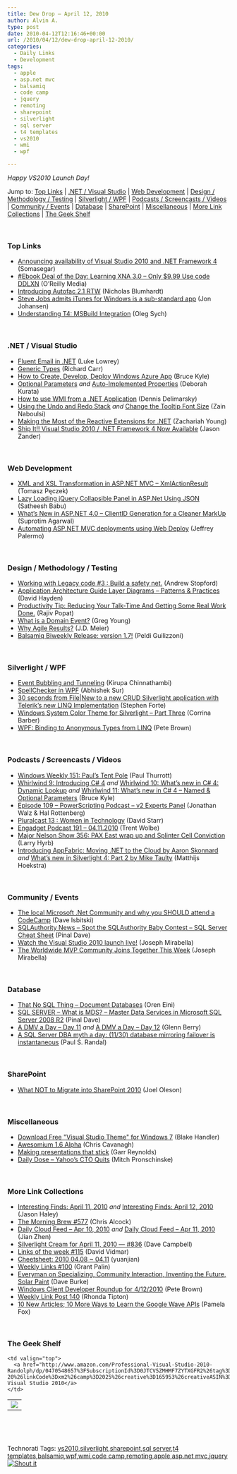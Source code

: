 ```yaml
---
title: Dew Drop – April 12, 2010
author: Alvin A.
type: post
date: 2010-04-12T12:16:46+00:00
url: /2010/04/12/dew-drop-april-12-2010/
categories:
  - Daily Links
  - Development
tags:
  - apple
  - asp.net mvc
  - balsamiq
  - code camp
  - jquery
  - remoting
  - sharepoint
  - silverlight
  - sql server
  - t4 templates
  - vs2010
  - wmi
  - wpf

---
```

_Happy VS2010 Launch Day!_&#160;

Jump to: [Top Links][1] | [.NET / Visual Studio][2] | [Web Development][3] | [Design / Methodology / Testing][4] | [Silverlight / WPF][5] | [Podcasts / Screencasts / Videos][6] | [Community / Events][7] | [Database][8] | [SharePoint][9] | [Miscellaneous][10] | [More Link Collections][11] | [The Geek Shelf][12] 

&#160;

### <a name="top"></a>Top Links

  * [Announcing availability of Visual Studio 2010 and .NET Framework 4][13] (Somasegar)
  * [#Ebook Deal of the Day: Learning XNA 3.0 &#8211; Only $9.99 Use code DDLXN][14] (O&#8217;Reilly Media)
  * [Introducing Autofac 2.1 RTW][15] (Nicholas Blumhardt)
  * [Steve Jobs admits iTunes for Windows is a sub-standard app][16] (Jon Johansen)
  * [Understanding T4: MSBuild Integration][17] (Oleg Sych)

&#160;

### <a name="dotnet"></a>.NET / Visual Studio

  * [Fluent Email in .NET][18] (Luke Lowrey)
  * [Generic Types][19] (Richard Carr)
  * [How to Create, Develop, Deploy Windows Azure App][20] (Bruce Kyle)
  * [Optional Parameters][21] _and_&#160;[Auto-Implemented Properties][22] (Deborah Kurata)
  * [How to use WMI from a .NET Application][23] (Dennis Delimarsky)
  * [Using the Undo and Redo Stack][24] _and_&#160;[Change the Tooltip Font Size][25] (Zain Naboulsi)
  * [Making the Most of the Reactive Extensions for .NET][26] (Zachariah Young)
  * [Ship It!! Visual Studio 2010 / .NET Framework 4 Now Available][27] (Jason Zander)

&#160;

### <a name="web"></a>Web Development

  * [XML and XSL Transformation in ASP.NET MVC &#8211; XmlActionResult][28] (Tomasz Pęczek)
  * [Lazy Loading jQuery Collapsible Panel in ASP.Net Using JSON][29] (Satheesh Babu)
  * [What&#8217;s New in ASP.NET 4.0 &#8211; ClientID Generation for a Cleaner MarkUp][30] (Suprotim Agarwal)
  * [Automating ASP.NET MVC deployments using Web Deploy][31] (Jeffrey Palermo)

&#160;

### <a name="design"></a>Design / Methodology / Testing

  * [Working with Legacy code #3 : Build a safety net.][32] (Andrew Stopford)
  * [Application Architecture Guide Layer Diagrams &#8211; Patterns & Practices][33] (David Hayden)
  * [Productivity Tip: Reducing Your Talk-Time And Getting Some Real Work Done.][34] (Rajiv Popat)
  * [What is a Domain Event?][35] (Greg Young)
  * [Why Agile Results?][36] (J.D. Meier)
  * [Balsamiq Biweekly Release: version 1.7!][37] (Peldi Guilizzoni)

&#160;

### <a name="silverlight"></a>Silverlight / WPF

  * [Event Bubbling and Tunneling][38] (Kirupa Chinnathambi)
  * [SpellChecker in WPF][39] (Abhishek Sur)
  * [30 seconds from File|New to a new CRUD Silverlight application with Telerik’s new LINQ Implementation][40] (Stephen Forte)
  * [Windows System Color Theme for Silverlight &#8211; Part Three][41] (Corrina Barber)
  * [WPF: Binding to Anonymous Types from LINQ][42] (Pete Brown)

&#160;

### <a name="podcasts"></a>Podcasts / Screencasts / Videos

  * [Windows Weekly 151: Paul&#8217;s Tent Pole][43] (Paul Thurrott)
  * [Whirlwind 9: Introducing C# 4][44] _and_&#160;[Whirlwind 10: What&#8217;s new in C# 4: Dynamic Lookup][45] _and_&#160;[Whirlwind 11: What&#8217;s new in C# 4 &#8211; Named & Optional Parameters][46] (Bruce Kyle)
  * [Episode 109 &#8211; PowerScripting Podcast &#8211; v2 Experts Panel][47] (Jonathan Walz & Hal Rottenberg)
  * [Pluralcast 13 : Women in Technology][48] (David Starr)
  * [Engadget Podcast 191 &#8211; 04.11.2010][49] (Trent Wolbe)
  * [Major Nelson Show 356: PAX East wrap up and Splinter Cell Conviction][50] (Larry Hyrb)
  * [Introducing AppFabric: Moving .NET to the Cloud by Aaron Skonnard][51] _and_&#160;[What&#8217;s new in Silverlight 4: Part 2 by Mike Taulty][52] (Matthijs Hoekstra)

&#160;

### <a name="events"></a>Community / Events

  * [The local Microsoft .Net Community and why you SHOULD attend a CodeCamp][53] (Dave Isbitski)
  * [SQLAuthority News – Spot the SQLAuthority Baby Contest – SQL Server Cheat Sheet][54] (Pinal Dave)
  * [Watch the Visual Studio 2010 launch live!][55] (Joseph Mirabella)
  * [The Worldwide MVP Community Joins Together This Week][56] (Joseph Mirabella)

&#160;

### <a name="db"></a>Database

  * [That No SQL Thing – Document Databases][57] (Oren Eini)
  * [SQL SERVER – What is MDS? – Master Data Services in Microsoft SQL Server 2008 R2][58] (Pinal Dave)
  * [A DMV a Day – Day 11][59] _and_&#160;[A DMV a Day – Day 12][60] (Glenn Berry)
  * [A SQL Server DBA myth a day: (11/30) database mirroring failover is instantaneous][61] (Paul S. Randal)

&#160;

### <a name="sp"></a>SharePoint

  * [What NOT to Migrate into SharePoint 2010][62] (Joel Oleson)

&#160;

### <a name="misc"></a>Miscellaneous

  * [Download Free "Visual Studio Theme" for Windows 7][63] (Blake Handler)
  * [Awesomium 1.6 Alpha][64] (Chris Cavanagh)
  * [Making presentations that stick][65] (Garr Reynolds)
  * [Daily Dose &#8211; Yahoo&#8217;s CTO Quits][66] (Mitch Pronschinske)

&#160;

### <a name="links"></a>More Link Collections

  * [Interesting Finds: April 11, 2010][67] _and_&#160;[Interesting Finds: April 12, 2010][68] (Jason Haley)
  * [The Morning Brew #577][69] (Chris Alcock)
  * [Daily Cloud Feed &#8211; Apr 10, 2010][70] _and_&#160;[Daily Cloud Feed &#8211; Apr 11, 2010][71] (Jian Zhen)
  * [Silverlight Cream for April 11, 2010 &#8212; #836][72] (Dave Campbell)
  * [Links of the week #115][73] (David Vidmar)
  * [Cheetsheet: 2010 04.08 ~ 04.11][74] (yuanjian)
  * [Weekly Links #100][75] (Grant Palin)
  * [Everyman on Specializing, Community Interaction, Inventing the Future, Solar Paint][76] (Dave Burke)
  * [Windows Client Developer Roundup for 4/12/2010][77] (Pete Brown)
  * [Weekly Link Post 140][78] (Rhonda Tipton)
  * [10 New Articles; 10 More Ways to Learn the Google Wave APIs][79] (Pamela Fox)

&#160;

### <a name="shelf"></a>The Geek Shelf

<table border="0" cellspacing="0" cellpadding="0">
  <tr>
    <td>
      <img data-recalc-dims="1" decoding="async" src="https://i0.wp.com/ecx.images-amazon.com/images/I/5186JUtEY%252BL._SL160_.jpg?w=660" />
    </td>
    
    <td valign="top">
      <a href="http://www.amazon.com/Professional-Visual-Studio-2010-Randolph/dp/0470548657%3FSubscriptionId%3D0JTCV5ZMHMF7ZYTXGFR2%26tag%3Dalvinashcraft-20%26linkCode%3Dxm2%26camp%3D2025%26creative%3D165953%26creativeASIN%3D0470548657">Professional Visual Studio 2010</a>
    </td>
  </tr>
</table>

&#160;

<div style="padding-bottom: 0px; margin: 0px; padding-left: 0px; padding-right: 0px; display: inline; float: none; padding-top: 0px" id="scid:C16BAC14-9A3D-4c50-9394-FBFEF7A93539:7c6f0c36-c218-4197-bff5-817eb604218f" class="wlWriterSmartContent">
  <!--dotnetkickit-->
</div>

&#160;

<div style="padding-bottom: 0px; margin: 0px; padding-left: 0px; padding-right: 0px; display: inline; float: none; padding-top: 0px" id="scid:0767317B-992E-4b12-91E0-4F059A8CECA8:cb0ea32a-9d42-48a2-a21b-873ebeab6e1b" class="wlWriterSmartContent">
  Technorati Tags: <a href="http://technorati.com/tags/vs2010" rel="tag">vs2010</a>,<a href="http://technorati.com/tags/silverlight" rel="tag">silverlight</a>,<a href="http://technorati.com/tags/sharepoint" rel="tag">sharepoint</a>,<a href="http://technorati.com/tags/sql+server" rel="tag">sql server</a>,<a href="http://technorati.com/tags/t4+templates" rel="tag">t4 templates</a>,<a href="http://technorati.com/tags/balsamiq" rel="tag">balsamiq</a>,<a href="http://technorati.com/tags/wpf" rel="tag">wpf</a>,<a href="http://technorati.com/tags/wmi" rel="tag">wmi</a>,<a href="http://technorati.com/tags/code+camp" rel="tag">code camp</a>,<a href="http://technorati.com/tags/remoting" rel="tag">remoting</a>,<a href="http://technorati.com/tags/apple" rel="tag">apple</a>,<a href="http://technorati.com/tags/asp.net+mvc" rel="tag">asp.net mvc</a>,<a href="http://technorati.com/tags/jquery" rel="tag">jquery</a>
</div>

<div class="wlWriterHeaderFooter" style="margin:0px; padding:0px 0px 0px 0px;">
  <div class="shoutIt">
    <a rev="vote-for" href="http://dotnetshoutout.com/Submit?url=http%3a%2f%2fwww.alvinashcraft.com%2f2010%2f04%2f12%2fdew-drop-april-12-2010%2f&title=Dew+Drop+%e2%80%93+April+12%2c+2010"><img decoding="async" alt="Shout it" src="http://dotnetshoutout.com/image.axd?url=https://morningdew-bpc6g3a0fgaxdxcu.eastus2-01.azurewebsites.net/2010/04/12/dew-drop-april-12-2010/" style="border:0px" /></a>
  </div>
</div>

 [1]: https://morningdew-bpc6g3a0fgaxdxcu.eastus2-01.azurewebsites.net/#top
 [2]: https://morningdew-bpc6g3a0fgaxdxcu.eastus2-01.azurewebsites.net/#dotnet
 [3]: https://morningdew-bpc6g3a0fgaxdxcu.eastus2-01.azurewebsites.net/#web
 [4]: https://morningdew-bpc6g3a0fgaxdxcu.eastus2-01.azurewebsites.net/#design
 [5]: https://morningdew-bpc6g3a0fgaxdxcu.eastus2-01.azurewebsites.net/#silverlight
 [6]: https://morningdew-bpc6g3a0fgaxdxcu.eastus2-01.azurewebsites.net/#podcasts
 [7]: https://morningdew-bpc6g3a0fgaxdxcu.eastus2-01.azurewebsites.net/#events
 [8]: https://morningdew-bpc6g3a0fgaxdxcu.eastus2-01.azurewebsites.net/#db
 [9]: https://morningdew-bpc6g3a0fgaxdxcu.eastus2-01.azurewebsites.net/#sp
 [10]: https://morningdew-bpc6g3a0fgaxdxcu.eastus2-01.azurewebsites.net/#misc
 [11]: https://morningdew-bpc6g3a0fgaxdxcu.eastus2-01.azurewebsites.net/#links
 [12]: https://morningdew-bpc6g3a0fgaxdxcu.eastus2-01.azurewebsites.net/#shelf
 [13]: http://blogs.msdn.com/somasegar/archive/2010/04/11/announcing-visual-studio-2010-and-net-framework-4.aspx
 [14]: http://feeds.oreilly.com/~r/oreilly/news/~3/ROyhvTHvKrQ/
 [15]: http://nblumhardt.com/2010/04/introducing-autofac-2-1-rtw/
 [16]: http://nanocr.eu/2010/04/10/steve-jobs-admits-itunes-for-windows-is-a-sub-standard-app/
 [17]: http://www.olegsych.com/2010/04/understanding-t4-msbuild-integration/
 [18]: http://lukencode.com/2010/04/11/fluent-email-in-net/
 [19]: http://feedproxy.google.com/~r/BlackwaspLatestAdditions/~3/uTRZfthZXsI/Generics.aspx
 [20]: http://blogs.msdn.com/usisvde/archive/2010/04/10/how-to-create-develop-deploy-windows-azure-app.aspx
 [21]: http://msmvps.com/blogs/deborahk/archive/2010/04/11/optional-parameters.aspx
 [22]: http://msmvps.com/blogs/deborahk/archive/2010/04/11/auto-implemented-properties.aspx
 [23]: http://feeds.dzone.com/~r/zones/dotnet/~3/roOLbuPsDlo/how-use-wmi-net-application
 [24]: http://feedproxy.google.com/~r/zainnab/~3/D77pyuGi6Kc/using-the-undo-and-redo-stack-vstipedit0045.aspx
 [25]: http://feedproxy.google.com/~r/zainnab/~3/fvOpivteRkM/change-the-tooltip-font-size-vstipedit0046.aspx
 [26]: http://feeds.zachariahyoung.com/~r/zachariahyoung/~3/0nShA2yq7XE/post.aspx
 [27]: http://blogs.msdn.com/jasonz/archive/2010/04/12/ship-it-visual-studio-2010-net-framework-4-now-available.aspx
 [28]: http://tpeczek.blogspot.com/2009/12/xml-and-xslt-transformation-in-aspnet_21.html
 [29]: http://www.codedigest.com/Articles/jQuery/283_Lazy_Loading_jQuery_Collapsible_Panel_in_ASPNet_Using_JSON.aspx
 [30]: http://feedproxy.google.com/~r/netCurryRecentArticles/~3/gmUgFNxWRXo/ShowArticle.aspx
 [31]: http://feedproxy.google.com/~r/jeffreypalermo/~3/GSiO3DKUnXc/
 [32]: http://weblogs.asp.net/astopford/archive/2010/04/11/working-with-legacy-code-3-build-a-safety-net.aspx
 [33]: http://www.pnpguidance.net/post/ApplicationArchitectureGuideLayerDiagrams.aspx
 [34]: http://www.thousandtyone.com/blog/ProductivityTipReducingYourTalkTimeAndGettingSomeRealWorkDone.aspx
 [35]: http://codebetter.com/blogs/gregyoung/archive/2010/04/11/what-is-a-domain-event.aspx
 [36]: http://blogs.msdn.com/jmeier/archive/2010/04/11/why-agile-results.aspx
 [37]: http://feedproxy.google.com/~r/balsamiq/~3/wVUXd0Ubh5c/
 [38]: http://www.kirupa.com/net/event_bubbling_tunneling.htm
 [39]: http://www.dotnetfunda.com/articles/article842-spellchecker-in-wpf-.aspx
 [40]: http://feedproxy.google.com/~r/StephenFortesBlog/~3/NxvGvKK9YW0/PermaLink,guid,c09af762-903a-4b7c-9fba-22e407d4c8a1.aspx
 [41]: http://blogs.msdn.com/corrinab/archive/2010/04/12/9994045.aspx
 [42]: http://feedproxy.google.com/~r/PeteBrown/~3/hkCe9Ssek-k/wpf-binding-to-anonymous-types-from-linq
 [43]: http://www.winsupersite.com/podcast#151
 [44]: http://channel9.msdn.com/posts/bruceky/Whirlwind-9-Introducing-C-4/
 [45]: http://channel9.msdn.com/posts/bruceky/Whirlwind-10-Whats-new-in-C-4-Dynamic-Lookup/
 [46]: http://channel9.msdn.com/posts/bruceky/Whirlwind-11-Whats-new-in-C-4-Named--Optional-Parameters/
 [47]: http://feedproxy.google.com/~r/Powerscripting/~3/aTY_XiXbv4A/episode_109_power_scripting_podcast_v2_experts_panel
 [48]: http://feedproxy.google.com/~r/pluralcast/~3/gVFdrXX6g4c/pluralcast-13-women-in-technology.aspx
 [49]: http://www.engadget.com/2010/04/11/engadget-podcast-191-04-11-2010/
 [50]: http://feedproxy.google.com/~r/MajorNelsonblogcast/~3/yDQOAh6Elt4/show-356-pax-east-wrap-up-and-splinter-cell-conviction.aspx
 [51]: http://channel9.msdn.com/posts/matthijs/Introducing-AppFabric-Moving-NET-to-the-Cloud-by-Aaron-Skonnard/
 [52]: http://channel9.msdn.com/posts/matthijs/Whats-new-in-Silverlight-4-Part-2-by-Mike-Taulty/
 [53]: http://blogs.msdn.com/davedev/archive/2010/04/12/the-local-microsoft-net-community-and-why-you-should-attend-a-codecamp.aspx
 [54]: http://blog.sqlauthority.com/2010/04/11/sqlauthority-news-spot-the-sqlauthority-baby-contest-sql-server-cheat-sheet/
 [55]: http://blogs.msdn.com/mvpawardprogram/archive/2010/04/11/watch-the-visual-studio-2010-launch-live.aspx
 [56]: http://blogs.msdn.com/mvpawardprogram/archive/2010/04/12/the-worldwide-mvp-community-joins-together-this-week.aspx
 [57]: http://feedproxy.google.com/~r/AyendeRahien/~3/VljpaoLdjXY/that-no-sql-thing-ndash-document-databases.aspx
 [58]: http://blog.sqlauthority.com/2010/04/12/sql-server-what-is-mds-master-data-services-in-microsoft-sql-server-2008-r2/
 [59]: http://www.sqlservercentral.com/blogs/glennberry/archive/2010/04/11/a-dmv-a-day-_1320_-day-11.aspx
 [60]: http://www.sqlservercentral.com/blogs/glennberry/archive/2010/04/12/a-dmv-a-day-_1320_-day-12.aspx
 [61]: http://feedproxy.google.com/~r/PaulSRandal/~3/xK-UY8slUlc/post.aspx
 [62]: http://feedproxy.google.com/~r/JoelsSharepointLand/~3/g55TqfYa9Go/ViewPost.aspx
 [63]: http://bhandler.spaces.live.com/Blog/cns!70F64BC910C9F7F3!8213.entry
 [64]: http://chriscavanagh.wordpress.com/2010/04/12/awesomium-1-6-alpha/
 [65]: http://feedproxy.google.com/~r/PresentationZen/~3/Phw8ULdOLvc/making-presentations-that-stick.html
 [66]: http://feeds.dzone.com/~r/zones/dotnet/~3/kIwpUKlwcjE/dzone-daily-dose-412
 [67]: http://jasonhaley.com/blog/post.aspx?id=30e1a59a-468a-4299-9747-79313204259b
 [68]: http://jasonhaley.com/blog/post.aspx?id=1ec50ad9-c83d-439a-90fc-1d493345013c
 [69]: http://feedproxy.google.com/~r/ReflectivePerspective/~3/mDjA229gVUo/
 [70]: http://feedproxy.google.com/~r/onsaas/~3/7IDUIyFWr-I/
 [71]: http://feedproxy.google.com/~r/onsaas/~3/zgRo0d9Dk38/
 [72]: http://geekswithblogs.net/WynApseTechnicalMusings/archive/2010/04/11/139203.aspx
 [73]: http://feeds.vidmar.net/~r/BiteMyBytes/~3/-jEZeVPCxVk/links-of-the-week-115.aspx
 [74]: http://weblogs.asp.net/yuanjian/archive/2010/04/11/cheetsheet-2010-04-08-04-11.aspx
 [75]: http://grantpalin.com/2010/04/11/weekly-links-100/
 [76]: http://feedproxy.google.com/~r/DaveBurke/~3/hl0bfyVvsmk/post.aspx
 [77]: http://feedproxy.google.com/~r/PeteBrown/~3/tPro_77PJYw/windows-client-developer-roundup-for-4-12-2010
 [78]: http://rhondatipton.net/2010/04/11/weekly-link-post-140/
 [79]: http://feedproxy.google.com/~r/GoogleWaveDeveloperBlog/~3/6SemlggQCvs/10-new-articles-10-more-ways-to-learn.html